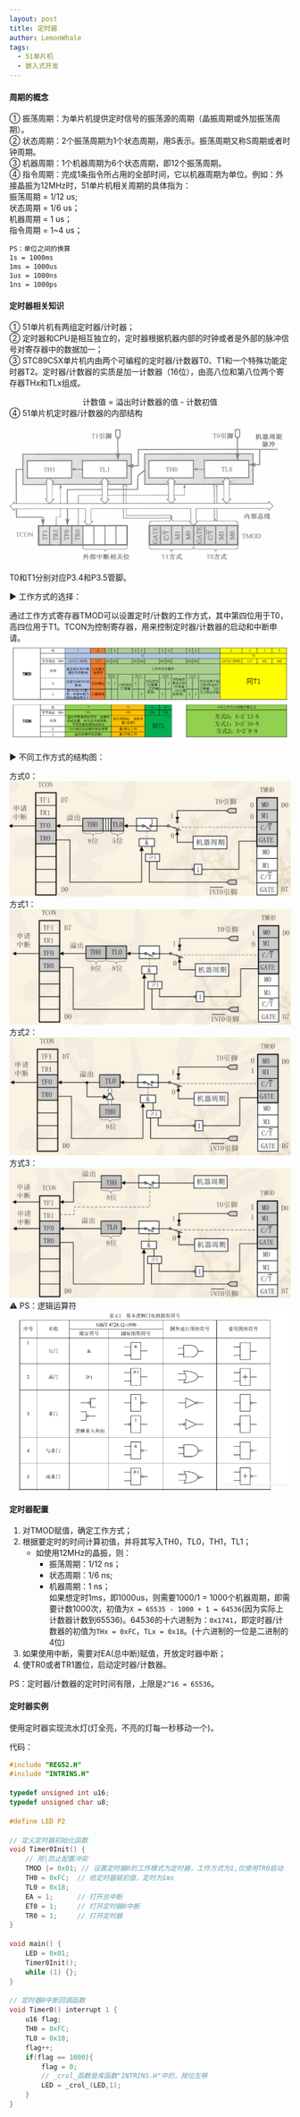 ```yaml
---
layout: post
title: 定时器
author: LemonWhale
tags:
  - 51单片机
  - 嵌入式开发
---
```

#### 周期的概念
① 振荡周期：为单片机提供定时信号的振荡源的周期（晶振周期或外加振荡周期）。    
② 状态周期：2个振荡周期为1个状态周期，用S表示。振荡周期又称S周期或者时钟周期。  
③ 机器周期：1个机器周期为6个状态周期，即12个振荡周期。   
④ 指令周期：完成1条指令所占用的全部时间，它以机器周期为单位。例如：外接晶振为12MHz时，51单片机相关周期的具体指为：    
	振荡周期 = 1/12 us;    
	状态周期 = 1/6 us；    
	机器周期 = 1 us；    
	指令周期 = 1~4 us；   
```Plaintext
PS：单位之间的换算
1s = 1000ms
1ms = 1000us
1us = 1000ns
1ns = 1000ps
```
#### 定时器相关知识
① 51单片机有两组定时器/计时器；    
② 定时器和CPU是相互独立的，定时器根据机器内部的时钟或者是外部的脉冲信号对寄存器中的数据加一；   
③ STC89C5X单片机内由两个可编程的定时器/计数器T0、T1和一个特殊功能定时器T2。定时器/计数器的实质是加一计数器（16位），由高八位和第八位两个寄存器THx和TLx组成。     
 <center>计数值 = 溢出时计数器的值 - 计数初值</center>
④ 51单片机定时器/计数器的内部结构         

![定时器内部结构](/attachment/51/定时器结构.png)    
T0和T1分别对应P3.4和P3.5管脚。  
   
▶ 工作方式的选择：   
   
通过工作方式寄存器TMOD可以设置定时/计数的工作方式，其中第四位用于T0，高四位用于T1。TCON为控制寄存器，用来控制定时器/计数器的启动和中断申请。   
![模式选择](/attachment/51/定时器模式选择.png)
   
▶ 不同工作方式的结构图：   
   
方式0：   
![方式一](/attachment/51/定时器_方式0.png)
方式1：   
![方式二](/attachment/51/定时器_方式1.png)
方式2：   
![方式三](/attachment/51/定时器_方式2.png)
方式3：   
![方式四](/attachment/51/定时器_方式3.png)
⚠ PS：逻辑运算符    
![逻辑运算](/attachment/51/逻辑运算.png)

#### 定时器配置
1. 对TMOD赋值，确定工作方式；    
2. 根据要定时的时间计算初值，并将其写入TH0，TL0，TH1，TL1；    
	- 如使用12MHz的晶振，则：    
		- 振荡周期：1/12 ns；    
		- 状态周期：1/6 ns;     
		- 机器周期：1 ns；      
	如果想定时1ms，即1000us，则需要1000/1 = 1000个机器周期，即需要计数1000次，初值为`X = 65535 - 1000 + 1 = 64536`(因为实际上计数器计数到65536)。64536的十六进制为：`0x1741`，即定时器/计数器的初值为`THx = 0xFC`，`TLx = 0x18`。(十六进制的一位是二进制的4位)     
1. 如果使用中断，需要对EA(总中断)赋值，开放定时器中断；    
2. 使TR0或者TR1置位，启动定时器/计数器。    
   
PS：定时器/计数器的定时时间有限，上限是`2^16 = 65536`。
#### 定时器实例
使用定时器实现流水灯(灯全亮，不亮的灯每一秒移动一个)。          
   
代码：     
```C
#include "REG52.H"
#include "INTRINS.H"

typedef unsigned int u16;
typedef unsigned char u8;

#define LED P2

// 定义定时器初始化函数
void Timer0Init() {
	// 用|防止配置冲突
    TMOD |= 0x01; // 设置定时器0的工作模式为定时器，工作方式为1,仅使用TR0启动
    TH0 = 0xFC;  // 给定时器赋初值，定时为1ms
    TL0 = 0x18;
    EA = 1;      // 打开总中断
    ET0 = 1;     // 打开定时器0中断
    TR0 = 1;     // 打开定时器
}

void main() {
	LED = 0x01;
    Timer0Init();
    while (1) {};
}

// 定时器0中断回调函数
void Timer0() interrupt 1 {
	u16 flag;
    TH0 = 0xFC;
    TL0 = 0x18;
	flag++;
	if(flag == 1000){
		flag = 0;
		// _crol_函数是库函数"INTRINS.H"中的，按位左移
		LED = _crol_(LED,1);
	}
}
```